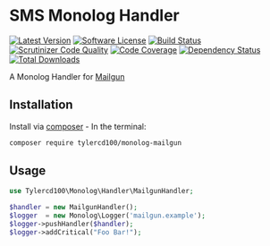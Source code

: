 # SMS Monolog Handler
[![Latest Version](https://img.shields.io/github/release/tylercd100/monolog-mailgun.svg?style=flat-square)](https://github.com/tylercd100/monolog-mailgun/releases)
[![Software License](https://img.shields.io/badge/license-MIT-brightgreen.svg?style=flat-square)](LICENSE.md)
[![Build Status](https://travis-ci.org/tylercd100/monolog-mailgun.svg?branch=master)](https://travis-ci.org/tylercd100/monolog-mailgun)
[![Scrutinizer Code Quality](https://scrutinizer-ci.com/g/tylercd100/monolog-mailgun/badges/quality-score.png?b=master)](https://scrutinizer-ci.com/g/tylercd100/monolog-mailgun/?branch=master)
[![Code Coverage](https://scrutinizer-ci.com/g/tylercd100/monolog-mailgun/badges/coverage.png?b=master)](https://scrutinizer-ci.com/g/tylercd100/monolog-mailgun/?branch=master)
[![Dependency Status](https://www.versioneye.com/user/projects/56f3252c35630e0029db0187/badge.svg?style=flat)](https://www.versioneye.com/user/projects/56f3252c35630e0029db0187)
[![Total Downloads](https://img.shields.io/packagist/dt/tylercd100/monolog-mailgun.svg?style=flat-square)](https://packagist.org/packages/tylercd100/monolog-mailgun)

A Monolog Handler for [Mailgun](http://www.mailgun.com)

## Installation

Install via [composer](https://getcomposer.org/) - In the terminal:
```bash
composer require tylercd100/monolog-mailgun
```

## Usage
```php
use Tylercd100\Monolog\Handler\MailgunHandler;

$handler = new MailgunHandler();
$logger  = new Monolog\Logger('mailgun.example');
$logger->pushHandler($handler);
$logger->addCritical("Foo Bar!");
```